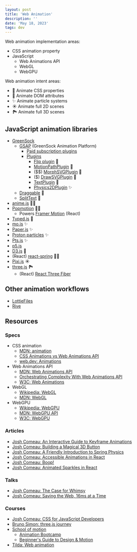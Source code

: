 ```yaml
---
layout: post
title: 'Web Animation'
description: ''
date: 'May 18, 2023'
tags: dev
---
```


Web animation implementation areas:

- CSS animation property
- JavaScript
    - Web Animations API
    - WebGL
    - WebGPU

Web animation intent areas:

- 💅 Animate CSS properties
- 📄 Animate DOM attributes
- ✨ Animate particle systems
- ☀️ Animate full 2D scenes
- 🏞️ Animate full 3D scenes

## JavaScript animation libraries

- [GreenSock](https://greensock.com/)
    - [GSAP](https://greensock.com/gsap/) (GreenSock Animation Platform)
        - [Paid subscription plugins](https://greensock.com/club/)
        - [Plugins](https://greensock.com/gsap-plugins/)
            - [Flip plugin](https://greensock.com/docs/v3/Plugins/Flip/) 📄
            - [MotionPathPlugin](https://greensock.com/motionpath) 📄
            - ($$) [MorphSVGPlugin](https://greensock.com/morphsvg/) 📄
            - ($) [DrawSVGPlugin](https://greensock.com/drawsvg/) 📄
            - [TextPlugin](https://greensock.com/textplugin/) 📄
            - [Physics2DPlugin](https://greensock.com/physics2d/) ✨
    - [Draggable](https://greensock.com/draggable/) 📄
    - [SplitText](https://greensock.com/SplitText/) 📄
- [anime.js](https://animejs.com/) 💅📄
- [Popmotion](https://popmotion.io/) 💅📄
    - Powers [Framer Motion](https://www.framer.com/motion/) (React)
- [Typed.js](https://mattboldt.com/demos/typed-js/) 📄
- [mo.js](https://mojs.github.io/) ✨
- [Paper.js](http://paperjs.org/) ✨
- [Proton particles](https://drawcall.github.io/Proton/) ✨
- [Pts.js](https://ptsjs.org/) ✨
- [p5.js](https://p5js.org/)
- [D3.js](https://d3js.org/) 📄
- (React) [react-spring](https://www.react-spring.dev/) 💅📄
- [Pixi.js](https://pixijs.com/) ☀️
- [three.js](https://threejs.org/) 🏞️
    - (React) [React Three Fiber](https://docs.pmnd.rs/react-three-fiber/getting-started/introduction)

## Other animation workflows

- [LottieFiles](https://lottiefiles.com/)
- [Rive](https://rive.app/)

## Resources

### Specs

- CSS animation
    - [MDN: animation](https://developer.mozilla.org/en-US/docs/Web/CSS/animation)
    - [CSS Animations vs Web Animations API](https://css-tricks.com/css-animations-vs-web-animations-api/)
    - [web.dev: Animations](https://web.dev/animations/)
- Web Animations API
    - [MDN: Web Animations API](https://developer.mozilla.org/en-US/docs/Web/API/Web_Animations_API)
    - [Orchestrating Complexity With Web Animations API](https://www.smashingmagazine.com/2021/09/orchestrating-complexity-web-animations-api/)
    - [W3C: Web Animations](https://www.w3.org/TR/web-animations-1/)
- WebGL
    - [Wikipedia: WebGL](https://en.wikipedia.org/wiki/WebGL)
    - [MDN: WebGL](https://developer.mozilla.org/en-US/docs/Web/API/WebGL_API)
- WebGPU
    - [Wikipedia: WebGPU](https://en.wikipedia.org/wiki/WebGPU)
    - [MDN: WebGPU API](https://developer.mozilla.org/en-US/docs/Web/API/WebGPU_API)
    - [W3C: WebGPU](https://www.w3.org/TR/webgpu/)

### Articles

- [Josh Comeau: An Interactive Guide to Keyframe Animations](https://www.joshwcomeau.com/animation/keyframe-animations/)
- [Josh Comeau: Building a Magical 3D Button](https://www.joshwcomeau.com/animation/3d-button/)
- [Josh Comeau: A Friendly Introduction to Spring Physics](https://www.joshwcomeau.com/animation/a-friendly-introduction-to-spring-physics/)
- [Josh Comeau: Accessible Animations in React](https://www.joshwcomeau.com/react/prefers-reduced-motion/)
- [Josh Comeau: Boop!](https://www.joshwcomeau.com/react/boop/)
- [Josh Comeau: Animated Sparkles in React](https://www.joshwcomeau.com/react/animated-sparkles-in-react/)

### Talks

- [Josh Comeau: The Case for Whimsy](https://youtu.be/Z2d9rw9RwyE)
- [Josh Comeau: Saving the Web, 16ms at a Time](https://www.youtube.com/watch?v=DNGGzwmfouU)

### Courses

- [Josh Comeau: CSS for JavaScript Developers](https://css-for-js.dev/)
- [Bruno Simon: three.js journey](https://threejs-journey.com/)
- [School of motion](https://www.schoolofmotion.com/)
    - [Animation Bootcamp](https://www.schoolofmotion.com/courses/animation-bootcamp)
    - [Beginner's Guide to Design & Motion](https://www.schoolofmotion.com/courses/beginners-guide-to-design-motion)
- [Tilda: Web animation](https://tilda.education/en/web-animation-course)
